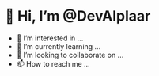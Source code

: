 # 👋 Hi, I’m @DevAlplaar
- 👀 I’m interested in ...
- 🌱 I’m currently learning ...
- 💞️ I’m looking to collaborate on ...
- 📫 How to reach me ...

<!---
DevAlplaar/DevAlplaar is a ✨ special ✨ repository because its `README.md` (this file) appears on your GitHub profile.
You can click the Preview link to take a look at your changes.
--->
